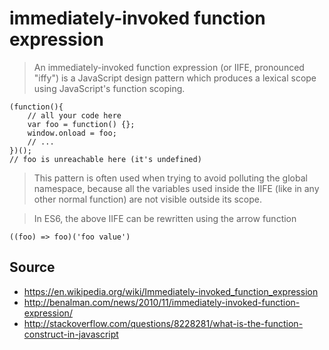 # immediately-invoked function expression

> An immediately-invoked function expression (or IIFE, pronounced "iffy") is a JavaScript design pattern which produces a lexical scope using JavaScript's function scoping.

 
    (function(){
        // all your code here
        var foo = function() {};
        window.onload = foo;
        // ...
    })();
    // foo is unreachable here (it's undefined)

 
> This pattern is often used when trying to avoid polluting the global namespace, because all the variables used inside the IIFE (like in any other normal function) are not visible outside its scope.    

> In ES6, the above IIFE can be rewritten using the arrow function

    ((foo) => foo)('foo value')


## Source

 * https://en.wikipedia.org/wiki/Immediately-invoked_function_expression
 * http://benalman.com/news/2010/11/immediately-invoked-function-expression/
 * http://stackoverflow.com/questions/8228281/what-is-the-function-construct-in-javascript
 